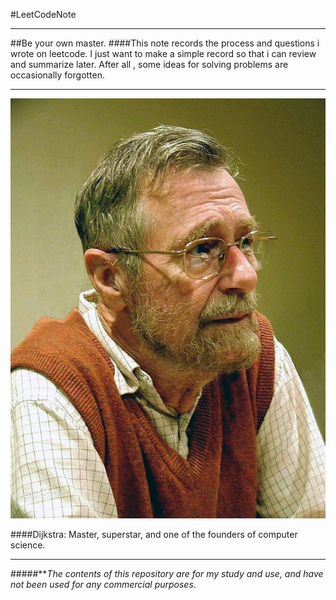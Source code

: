 #LeetCodeNote

***

##Be your own master.
####This note records the process and questions i wrote on leetcode. I just want to make a simple record so that i can review and summarize later. After all , some ideas for solving problems are occasionally forgotten.

***

![](image/csMaster.jpg)

####Dijkstra: Master, superstar, and one of the founders of computer science.

***

#####***The contents of this repository are for my study and use, and have not been used for any commercial purposes*.